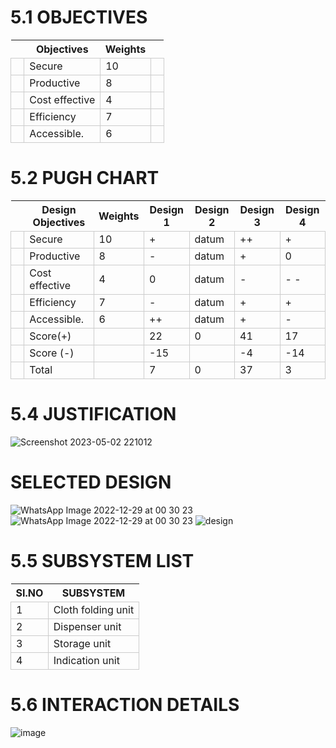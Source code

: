 # 5.1 OBJECTIVES
<html>
<body>
<!--StartFragment--><google-sheets-html-origin><style type="text/css"><!--td {border: 1px solid #cccccc;}br {mso-data-placement:same-cell;}--></style>

  | Objectives | Weights |  
-- | -- | -- | --
  | Secure | 10 |  
  | Productive | 8 |  
  | Cost effective | 4 |  
  | Efficiency | 7 |  
  | Accessible. | 6 |  

<!--EndFragment-->
</body>
</html>

# 5.2 PUGH CHART
<html>
<body>
<!--StartFragment--><google-sheets-html-origin><style type="text/css"><!--td {border: 1px solid #cccccc;}br {mso-data-placement:same-cell;}--></style>

  | Design Objectives | Weights | Design 1 | Design 2 | Design 3 | Design 4
-- | -- | -- | -- | -- | -- | --
  | Secure | 10 | + | datum | ++ | +
  | Productive | 8 | - | datum | + | 0
  | Cost effective | 4 | 0 | datum | - | - -
  | Efficiency | 7 | - | datum | + | +
  | Accessible. | 6 | ++ | datum | + | -
  | Score(+) |   | 22 | 0 | 41 | 17
  | Score (-) |   | -15 |   | -4 | -14
  | Total |   | 7 | 0 | 37 | 3

<!--EndFragment-->
</body>
</html>

# 5.4 JUSTIFICATION
![Screenshot 2023-05-02 221012](https://user-images.githubusercontent.com/130532643/235731397-80433f7e-cfff-4559-9c1c-3e3cbeec5a9c.png)





# SELECTED DESIGN
![WhatsApp Image 2022-12-29 at 00 30 23](https://user-images.githubusercontent.com/119282911/209860117-4e9ba1c8-8ecf-4ff8-aae7-8dcb20b071bc.jpg)
![WhatsApp Image 2022-12-29 at 00 30 23](https://user-images.githubusercontent.com/119282911/209860162-8d10cb24-9bdc-45a2-883b-99a3c8da5e80.jpg)
![design](https://user-images.githubusercontent.com/119282911/209471888-cbb7134b-20c5-4f6c-ab8a-ff8ec01b24a4.jpg)


# 5.5 SUBSYSTEM LIST
|SI.NO| SUBSYSTEM|
|-|-------|
|1| Cloth folding unit|
|2| Dispenser unit|
|3| Storage unit|
|4| Indication unit|

# 5.6 INTERACTION DETAILS
![image](https://user-images.githubusercontent.com/119282911/209508349-67b0b7d8-7bf7-4052-9abf-445fc622851c.png)